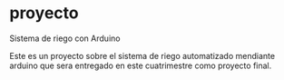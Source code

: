 # proyecto
Sistema de riego con Arduino 

Este es un proyecto sobre el sistema de riego automatizado mendiante arduino que sera entregado en este cuatrimestre como proyecto final.
